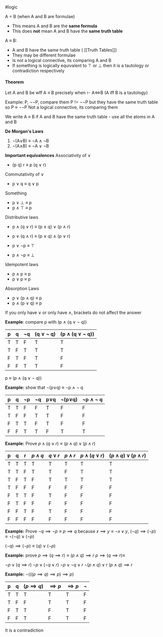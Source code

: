#logic 

A = B (when A and B are formulae) 
- This means A and B are the **same formula**
- This does **not** mean A and B have the **same truth table**

A $\equiv$ B:
- A and B have the same truth table ( [[Truth Tables]])
- They may be different formulae
- Is not a logical connective, its comparing A and B
- If something is logically equivalent to $\top$ or $\bot$ then it is a tautology or contradiction respectively


#### Theorem
Let A and B be wff 
A $\equiv$ B precisely when $\vdash$ A$\iff$B
(A iff B is a tautology)


Example: P, $\neg$$\neg$P, compare them
P != $\neg$$\neg$P
but they have the same truth table so
P $\equiv$ $\neg$$\neg$P
Not a logical connective, its comparing them


We write A $\equiv$ B if A and B have the same truth table - use all the atoms in A and B 

**De Morgan's Laws** 
1.  $\neg$(A$\lor$B) $\equiv$ $\neg$A $\land$ $\neg$B
2.   $\neg$(A$\land$B) $\equiv$ $\neg$A $\lor$ $\neg$B

**Important equivalences**
Associativity of $\lor$
- (p  q)  r $\equiv$ p  (q $\lor$ r)

Commutativity of $\lor$
- p $\lor$ q $\equiv$ q $\lor$ p

Something
- p $\lor$ $\bot$ $\equiv$ p
- p $\land$ $\top$ $\equiv$ p

Distributive laws
- p $\land$ (q $\lor$ r) $\equiv$ (p $\land$ q) $\lor$ (p $\land$ r)
- p $\lor$ (q $\land$ r) $\equiv$ (p $\lor$ q) $\land$ (p $\lor$ r)

- p $\lor$ $\neg$p $\equiv$ $\top$
- p $\land$ $\neg$p $\equiv$ $\bot$

Idempotent laws
- p $\land$ p $\equiv$ p
- p $\lor$ p $\equiv$ p

Absorption Laws
- p $\lor$ (p $\land$ q) $\equiv$ p
- p $\land$ (p $\lor$ q) $\equiv$ p

If you only have $\lor$ or only have $\land$, brackets do not affect the answer



**Example**: compare p with (p $\land$ (q $\lor$ $\neg$ q))

| p   | q   | $\neg$q | (q $\lor$ $\neg$ q) | (p $\land$ (q $\lor$ $\neg$ q)) |
| --- | --- | ------- | ------------------- | ------------------------------- |
| T   | T   | F       | T                   | T                               |
| T   | F   | T       | T                   | T                               |
| F   | T   | F       | T                   | F                               |
| F   | F   | T       | T                   | F                               |

p $\equiv$ (p $\land$ (q $\lor$ $\neg$ q))


**Example:** show that $\neg$(p$\lor$q) $\equiv$ $\neg$p $\land$ $\neg$ q


| p   | q   | $\neg$p | $\neg$q | p$\lor$q | $\neg$(p$\lor$q) | $\neg$p $\land$ $\neg$ q |
| --- | --- | ------- | ------- | -------- | ---------------- | ------------------------ |
| T   | T   | F       | F       | T        | F                | F                        |
| T   | F   | F       | T       | T        | F                | F                        |
| F   | T   | T       | F       | T        | F                | F                        |
| F   | F   | T       | T       | F        | T                | T                        |


**Example:** Prove $p \land (q \lor r) \equiv (p \land q) \lor (p \land r)$


| p   | q   | r   | $p \land q$ | $q \lor r$ | $p \land r$ | $p \land (q \lor r)$ | $(p \land q) \lor (p \land r)$ |
| --- | --- | --- | ----------- | ---------- | ----------- | -------------------- | ------------------------------ |
| T   | T   | T   | T           | T          | T           | T                    | T                              |
| T   | T   | F   | T           | T          | F           | T                    | T                              |
| T   | F   | T   | F           | T          | T           | T                    | T                              |
| T   | F   | F   | F           | F          | F           | F                    | F                              |
| F   | T   | T   | F           | T          | F           | F                    | F                              |
| F   | T   | F   | F           | F          | F           | F                    | F                              |
| F   | F   | T   | F           | T          | F           | F                    | F                              |
| F   | F   | F   | F           | F          | F           | F                    | F                              |

**Example:** Prove $\neg q \implies \neg p \equiv p \implies q$
because $x \implies y \equiv \neg x \lor y$,
$(\neg q) \implies (\neg p) \equiv \neg (\neg q) \lor (\neg p)$

$(\neg q) \implies (\neg p) \equiv (q) \lor (\neg p)$

**Example:** prove $p \implies (q \implies r)    \equiv   (p \land q) \implies r$
$p \implies (q \implies r)    \equiv$

$\neg p \lor (q \implies r)$
$\neg p \lor (\neg q \lor r)$
$\neg p \lor \neg q \lor r$
$\neg (p \land q) \lor r$
$(p \land q) \implies r$


**Example:** $\neg (((p \implies q) \implies p) \implies p)$

| p   | q   | $(p \implies q)$ | $\implies p$ | $\implies p$ | $\neg$ |
| --- | --- | ---------------- | ------------ | ------------ | ------ |
| T   | T   | T                | T            | T            | F      |
| T   | F   | F                | T            | T            | F      |
| F   | T   | T                | F            | T            | F      |
| F   | F   | T                | F            | T            | F      |
It is a contradiction